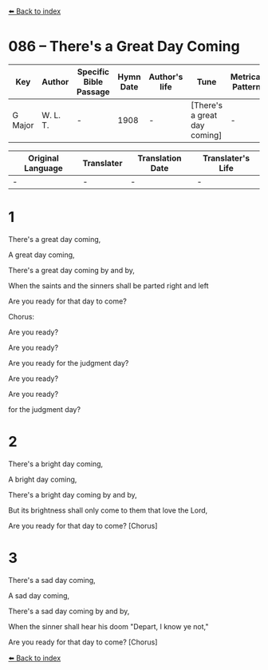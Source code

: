 [⬅️ Back to index](../README.md)

# 086 – There's a Great Day Coming

Key | Author   | Specific Bible Passage     |Hymn Date |Author's life |Tune |Metrical Pattern   |Composer/Source
-- | --------- | ---------------------------|----------|--------------|-----|-------------------|-------------  
G Major |W. L. T. |- |1908 |- |[There's a great day coming] |- |Will L. Thompson

Original Language | Translater | Translation Date   | Translater's Life  
----------------- | --------- | --------------------|-------------     
\- |- |- |-




# 1

There's a great day coming,

A great day coming,

There's a great day coming by and by,

When the saints and the sinners shall be parted right and left

Are you ready for that day to come?



Chorus:

Are you ready?

Are you ready?

Are you ready for the judgment day?

Are you ready?

Are you ready?  

for the judgment day?



# 2

There's a bright day coming,

A bright day coming,

There's a bright day coming by and by,

But its brightness shall only come to them that love the Lord,

Are you ready for that day to come?  [Chorus]



# 3

There's a sad day coming,

A sad day coming,

There's a sad day coming by and by,

When the sinner shall hear his doom "Depart, I know ye not,"

Are you ready for that day to come?  [Chorus]





[⬅️ Back to index](../README.md)
